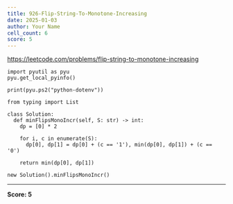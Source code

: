 ```yaml
---
title: 926-Flip-String-To-Monotone-Increasing
date: 2025-01-03
author: Your Name
cell_count: 6
score: 5
---
```


https://leetcode.com/problems/flip-string-to-monotone-increasing


```
import pyutil as pyu
pyu.get_local_pyinfo()
```


```
print(pyu.ps2("python-dotenv"))
```


```
from typing import List
```


```
class Solution:
  def minFlipsMonoIncr(self, S: str) -> int:
    dp = [0] * 2

    for i, c in enumerate(S):
      dp[0], dp[1] = dp[0] + (c == '1'), min(dp[0], dp[1]) + (c == '0')

    return min(dp[0], dp[1])
```


```
new Solution().minFlipsMonoIncr()
```


---
**Score: 5**